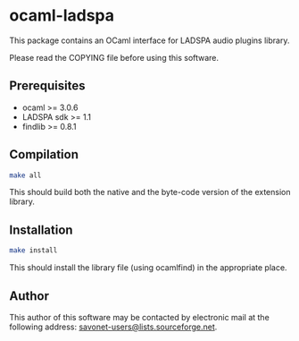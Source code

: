 ocaml-ladspa
============

This package contains an OCaml interface for LADSPA audio plugins library.

Please read the COPYING file before using this software.

Prerequisites
-------------

- ocaml >= 3.0.6
- LADSPA sdk >= 1.1
- findlib >= 0.8.1

Compilation
-----------

```sh
make all
```

This should build both the native and the byte-code version of the extension
library.

Installation
------------

```sh
make install
```

This should install the library file (using ocamlfind) in the appropriate place.

Author
------

This author of this software may be contacted by electronic mail at the
following address: savonet-users@lists.sourceforge.net.
